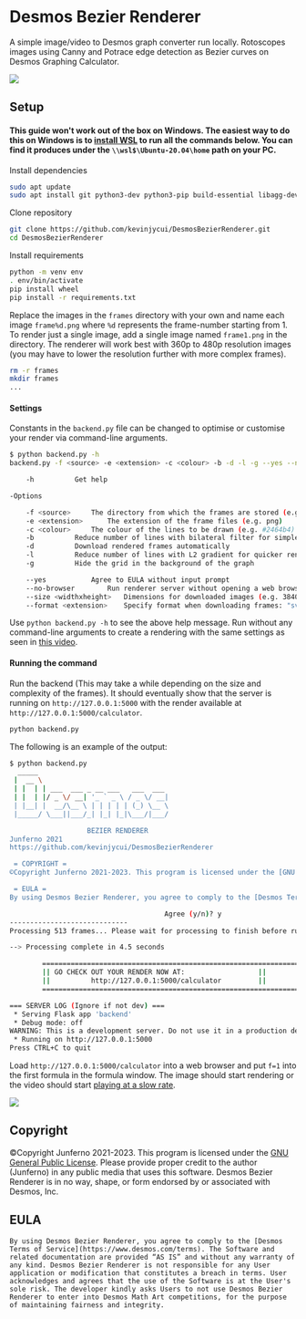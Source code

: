 # Desmos Bezier Renderer

A simple image/video to Desmos graph converter run locally. Rotoscopes images using Canny and Potrace edge detection as Bezier curves on Desmos Graphing Calculator.

![](github/figures.png)

## Setup
#### This guide won't work out of the box on Windows. The easiest way to do this on Windows is to [install WSL](https://learn.microsoft.com/en-us/windows/wsl/install) to run all the commands below. You can find it produces under the `\\wsl$\Ubuntu-20.04\home` path on your PC.
Install dependencies
```sh
sudo apt update
sudo apt install git python3-dev python3-pip build-essential libagg-dev libpotrace-dev pkg-config
```

Clone repository
```sh
git clone https://github.com/kevinjycui/DesmosBezierRenderer.git
cd DesmosBezierRenderer
```

Install requirements
```sh
python -m venv env
. env/bin/activate
pip install wheel
pip install -r requirements.txt
```
Replace the images in the `frames` directory with your own and name each image `frame%d.png` where `%d` represents the frame-number starting from 1. To render just a single image, add a single image named `frame1.png` in the directory. The renderer will work best with 360p to 480p resolution images (you may have to lower the resolution further with more complex frames).
```sh
rm -r frames
mkdir frames
...
```
#### Settings
Constants in the `backend.py` file can be changed to optimise or customise your render via command-line arguments.

```sh
$ python backend.py -h
backend.py -f <source> -e <extension> -c <colour> -b -d -l -g --yes --no-browser --size <widthxheight> --format <extension>

	-h			Get help

-Options

	-f <source>		The directory from which the frames are stored (e.g. frames)
	-e <extension>		The extension of the frame files (e.g. png)
	-c <colour>		The colour of the lines to be drawn (e.g. #2464b4)
	-b			Reduce number of lines with bilateral filter for simpler renders
	-d			Download rendered frames automatically
	-l			Reduce number of lines with L2 gradient for quicker renders
	-g			Hide the grid in the background of the graph

	--yes			Agree to EULA without input prompt
	--no-browser		Run renderer server without opening a web browser
	--size <widthxheight>	Dimensions for downloaded images (e.g. 3840x2160)
	--format <extension>	Specify format when downloading frames: "svg" or "png" (default is "png")


```

Use `python backend.py -h` to see the above help message. Run without any command-line arguments to create a rendering with the same settings as seen in [this video](https://www.youtube.com/watch?v=BQvBq3K50u8). 

#### Running the command

Run the backend (This may take a while depending on the size and complexity of the frames). It should eventually show that the server is running on `http://127.0.0.1:5000` with the render available at `http://127.0.0.1:5000/calculator`.
```sh
python backend.py
```

The following is an example of the output:
```sh
$ python backend.py 
  _____                                
 |  __ \                               
 | |  | | ___  ___ _ __ ___   ___  ___ 
 | |  | |/ _ \/ __| '_ ` _ \ / _ \/ __|
 | |__| |  __/\__ \ | | | | | (_) \__ \
 |_____/ \___||___/_| |_| |_|\___/|___/

                   BEZIER RENDERER
Junferno 2021
https://github.com/kevinjycui/DesmosBezierRenderer

 = COPYRIGHT =
©Copyright Junferno 2021-2023. This program is licensed under the [GNU General Public License](https://github.com/kevinjycui/DesmosBezierRenderer/blob/master/LICENSE). Please provide proper credit to the author (Junferno) in any public media that uses this software. Desmos Bezier Renderer is in no way, shape, or form endorsed by or associated with Desmos, Inc.

 = EULA =
By using Desmos Bezier Renderer, you agree to comply to the [Desmos Terms of Service](https://www.desmos.com/terms). The Software and related documentation are provided “AS IS” and without any warranty of any kind. Desmos Bezier Renderer is not responsible for any User application or modification that constitutes a breach in terms. User acknowledges and agrees that the use of the Software is at the User's sole risk. The developer kindly asks Users to not use Desmos Bezier Renderer to enter into Desmos Math Art competitions, for the purpose of maintaining fairness and integrity.

                                      Agree (y/n)? y
-----------------------------
Processing 513 frames... Please wait for processing to finish before running on frontend

--> Processing complete in 4.5 seconds

		===========================================================================
		|| GO CHECK OUT YOUR RENDER NOW AT:					 ||
		||			http://127.0.0.1:5000/calculator		 ||
		===========================================================================

=== SERVER LOG (Ignore if not dev) ===
 * Serving Flask app 'backend'
 * Debug mode: off
WARNING: This is a development server. Do not use it in a production deployment. Use a production WSGI server instead.
 * Running on http://127.0.0.1:5000
Press CTRL+C to quit

```

Load `http://127.0.0.1:5000/calculator` into a web browser and put `f=1` into the first formula in the formula window. The image should start rendering or the video should start [playing at a slow rate](https://www.youtube.com/watch?v=BQvBq3K50u8).

![](github/final.png)

## Copyright

©Copyright Junferno 2021-2023. This program is licensed under the [GNU General Public License](https://github.com/kevinjycui/DesmosBezierRenderer/blob/master/LICENSE). Please provide proper credit to the author (Junferno) in any public media that uses this software. Desmos Bezier Renderer is in no way, shape, or form endorsed by or associated with Desmos, Inc.

## EULA
```
By using Desmos Bezier Renderer, you agree to comply to the [Desmos Terms of Service](https://www.desmos.com/terms). The Software and related documentation are provided “AS IS” and without any warranty of any kind. Desmos Bezier Renderer is not responsible for any User application or modification that constitutes a breach in terms. User acknowledges and agrees that the use of the Software is at the User's sole risk. The developer kindly asks Users to not use Desmos Bezier Renderer to enter into Desmos Math Art competitions, for the purpose of maintaining fairness and integrity.
```
